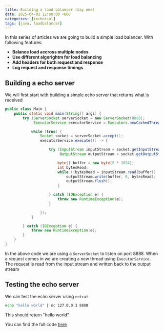 ```yaml
---
title: Building a load balancer (day one)
date: 2025-04-01 12:00:00 +600
categories: [technical]
tags: [java, loadbalancer]
---
```


In this series of articles we are going to build a simple load balancer. With following features:

* <strong>Balance load accross multiple nodes</strong>
* <strong>Use different algorightm for load balancing</strong>
* <strong>Add headers for both request and response</strong>
* <strong>Log request and response timings</strong>


## Building a echo server
We will first start with building a simple echo server that returns what is received

```java
public class Main {
    public static void main(String[] args) {
        try (ServerSocket serverSocket = new ServerSocket(8888);
             ExecutorService executorService = Executors.newCachedThreadPool();) {

            while (true) {
                Socket socket = serverSocket.accept();
                executorService.execute(() -> {

                    try (InputStream inputStream = socket.getInputStream();
                         OutputStream outputStream = socket.getOutputStream()) {

                        byte[] buffer = new byte[8 * 1024];
                        int bytesRead;
                        while ((bytesRead = inputStream.read(buffer)) != -1) {
                            outputStream.write(buffer, 0, bytesRead);
                            outputStream.flush();
                        }

                    } catch (IOException e) {
                        throw new RuntimeException(e);
                    }

                });
            }

        } catch (IOException e) {
            throw new RuntimeException(e);
        }
    }
}
```

In the above code we are using a <code>ServerSocket</code> to listen on port 8888. When a request comes in we are creating a new thread using <code>ExecutorService</code>. The request is read from the input stream and written back to the output stream

## Testing the echo server
We can test the echo server using <code>netcat</code>
```bash
echo "hello world" | nc 127.0.0.1 8888 
```
This should return "hello world"

You can find the full code [here](https://github.com/sahariardev/building-simple-load-balancer/blob/master/day01/src/main/java/org/sahariardev/Main.java)
